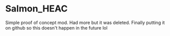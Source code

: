 # Salmon_HEAC
Simple proof of concept mod. Had more but it was deleted. Finally putting it on github so this doesn't happen in the future lol
